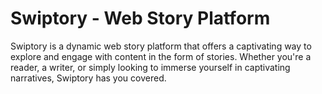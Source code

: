 # Swiptory - Web Story Platform
Swiptory is a dynamic web story platform that offers a captivating way to explore and engage with content in the form of stories. Whether you're a reader, a writer, or simply looking to immerse yourself in captivating narratives, Swiptory has you covered.
